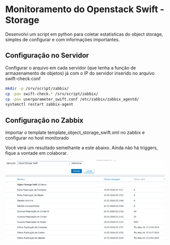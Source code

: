 # Monitoramento do Openstack Swift - Storage

Desenvolvi um script em python para coletar estatisticas do object storage, simples de configurar e com informações importantes.

## Configuração no Servidor

Configurar o arquivo em cada servidor (que tenha a função de armazenamento de objetos) já com o IP do servidor inserido no arquivo swift-check.conf

```sh
mkdir -p /srv/script/zabbix/
cp -pav swift-check.* /srv/script/zabbix/
cp -pav userparameter_swift.conf /etc/zabbix/zabbix_agentd/
systemctl restart zabbix-agent
```


## Configuração no Zabbix

Importar o template template_object_storage_swift.xml no zabbix e configurar no host monitorado

Você verá um resultado semelhante a este abaixo. 
Ainda não há triggers, fique a vontade em colaborar.

![](Screenshot_20190516_152102.png?raw=true)
